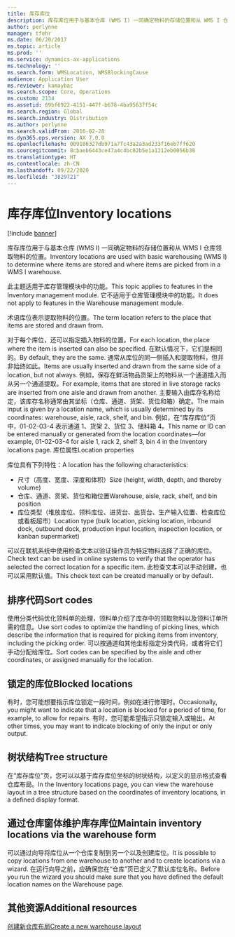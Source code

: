 ```yaml
---
title: 库存库位
description: 库存库位用于与基本仓库 (WMS I) 一同确定物料的存储位置和从 WMS I 仓库领取物料的位置。
author: perlynne
manager: tfehr
ms.date: 06/20/2017
ms.topic: article
ms.prod: ''
ms.service: dynamics-ax-applications
ms.technology: ''
ms.search.form: WMSLocation, WMSBlockingCause
audience: Application User
ms.reviewer: kamaybac
ms.search.scope: Core, Operations
ms.custom: 2134
ms.assetid: 69bf6922-4151-447f-b678-4ba95637f54c
ms.search.region: Global
ms.search.industry: Distribution
ms.author: perlynne
ms.search.validFrom: 2016-02-28
ms.dyn365.ops.version: AX 7.0.0
ms.openlocfilehash: 009106327db971a7fc43a2a3ad233f16eb7ff620
ms.sourcegitcommit: 8cbaeb6443ce47a4c4bc02b5e1a1212eb0056b38
ms.translationtype: HT
ms.contentlocale: zh-CN
ms.lasthandoff: 09/22/2020
ms.locfileid: "3829721"
---
```

# <a name="inventory-locations"></a><span data-ttu-id="57874-103">库存库位</span><span class="sxs-lookup"><span data-stu-id="57874-103">Inventory locations</span></span>

[!include [banner](../includes/banner.md)]

<span data-ttu-id="57874-104">库存库位用于与基本仓库 (WMS I) 一同确定物料的存储位置和从 WMS I 仓库领取物料的位置。</span><span class="sxs-lookup"><span data-stu-id="57874-104">Inventory locations are used with basic warehousing (WMS I) to determine where items are stored and where items are picked from in a WMS I warehouse.</span></span>

<span data-ttu-id="57874-105">此主题适用于库存管理模块中的功能。</span><span class="sxs-lookup"><span data-stu-id="57874-105">This topic applies to features in the Inventory management module.</span></span> <span data-ttu-id="57874-106">它不适用于仓库管理模块中的功能。</span><span class="sxs-lookup"><span data-stu-id="57874-106">It does not apply to features in the Warehouse management module.</span></span>

<span data-ttu-id="57874-107">术语库位表示提取物料的位置。</span><span class="sxs-lookup"><span data-stu-id="57874-107">The term location refers to the place that items are stored and drawn from.</span></span>

<span data-ttu-id="57874-108">对于每个库位，还可以指定插入物料的位置。</span><span class="sxs-lookup"><span data-stu-id="57874-108">For each location, the place where the item is inserted can also be specified.</span></span> <span data-ttu-id="57874-109">在默认情况下，它们是相同的。</span><span class="sxs-lookup"><span data-stu-id="57874-109">By default, they are the same.</span></span> <span data-ttu-id="57874-110">通常从库位的同一侧插入和提取物料，但并非始终如此。</span><span class="sxs-lookup"><span data-stu-id="57874-110">Items are usually inserted and drawn from the same side of a location, but not always.</span></span> <span data-ttu-id="57874-111">例如，保存在鲜活物品货架上的物料从一个通道插入而从另一个通道提取。</span><span class="sxs-lookup"><span data-stu-id="57874-111">For example, items that are stored in live storage racks are inserted from one aisle and drawn from another.</span></span> <span data-ttu-id="57874-112">主要输入由库存名称给定，该库存名称通常由其坐标（仓库、通道、货架、货位和箱）确定。</span><span class="sxs-lookup"><span data-stu-id="57874-112">The main input is given by a location name, which is usually determined by its coordinates: warehouse, aisle, rack, shelf, and bin.</span></span> <span data-ttu-id="57874-113">例如，在“库存库位”页中，01-02-03-4 表示通道 1、货架 2、货位 3、储料箱 4。</span><span class="sxs-lookup"><span data-stu-id="57874-113">This name or ID can be entered manually or generated from the location coordinates—for example, 01-02-03-4 for aisle 1, rack 2, shelf 3, bin 4 in the Inventory locations page.</span></span>
<span data-ttu-id="57874-114">库位属性</span><span class="sxs-lookup"><span data-stu-id="57874-114">Location properties</span></span>

<span data-ttu-id="57874-115">库位具有下列特性：</span><span class="sxs-lookup"><span data-stu-id="57874-115">A location has the following characteristics:</span></span>
-   <span data-ttu-id="57874-116">尺寸（高度、宽度、深度和体积）</span><span class="sxs-lookup"><span data-stu-id="57874-116">Size (height, width, depth, and thereby volume)</span></span>
-   <span data-ttu-id="57874-117">仓库、通道、货架、货位和箱位置</span><span class="sxs-lookup"><span data-stu-id="57874-117">Warehouse, aisle, rack, shelf, and bin position</span></span>
-   <span data-ttu-id="57874-118">库位类型（堆放库位、领料库位、进货台、出货台、生产输入位置、检查库位或看板超市）</span><span class="sxs-lookup"><span data-stu-id="57874-118">Location type (bulk location, picking location, inbound dock, outbound dock, production input location, inspection location, or kanban supermarket)</span></span>

<span data-ttu-id="57874-119">可以在联机系统中使用检查文本以验证操作员为特定物料选择了正确的库位。</span><span class="sxs-lookup"><span data-stu-id="57874-119">Check text can be used in online systems to verify that the operator has selected the correct location for a specific item.</span></span> <span data-ttu-id="57874-120">此检查文本可以手动创建，也可以采用默认值。</span><span class="sxs-lookup"><span data-stu-id="57874-120">This check text can be created manually or by default.</span></span>

## <a name="sort-codes"></a><span data-ttu-id="57874-121">排序代码</span><span class="sxs-lookup"><span data-stu-id="57874-121">Sort codes</span></span>
<span data-ttu-id="57874-122">使用分类代码优化领料单的处理，领料单介绍了库存中的领取物料以及领料订单所需的信息。</span><span class="sxs-lookup"><span data-stu-id="57874-122">Use sort codes to optimize the handling of picking lines, which describe the information that is required for picking items from inventory, including the picking order.</span></span> <span data-ttu-id="57874-123">可以按通道和其他坐标指定分类代码，或者将它们手动分配给库位。</span><span class="sxs-lookup"><span data-stu-id="57874-123">Sort codes can be specified by the aisle and other coordinates, or assigned manually for the location.</span></span>

## <a name="blocked-locations"></a><span data-ttu-id="57874-124">锁定的库位</span><span class="sxs-lookup"><span data-stu-id="57874-124">Blocked locations</span></span>
<span data-ttu-id="57874-125">有时，您可能想要指示库位锁定一段时间，例如在进行修理时。</span><span class="sxs-lookup"><span data-stu-id="57874-125">Occasionally, you might want to indicate that a location is blocked for a period of time, for example, to allow for repairs.</span></span> <span data-ttu-id="57874-126">有时，您可能希望指示只锁定输入或输出。</span><span class="sxs-lookup"><span data-stu-id="57874-126">At other times, you may want to indicate blocking of only the input or only output.</span></span>

## <a name="tree-structure"></a><span data-ttu-id="57874-127">树状结构</span><span class="sxs-lookup"><span data-stu-id="57874-127">Tree structure</span></span>

<span data-ttu-id="57874-128">在“库存库位”页，您可以以基于库存库位坐标的树状结构，以定义的显示格式查看仓库布局。</span><span class="sxs-lookup"><span data-stu-id="57874-128">In the Inventory locations page, you can view the warehouse layout in a tree structure based on the coordinates of inventory locations, in a defined display format.</span></span>

## <a name="maintain-inventory-locations-via-the-warehouse-form"></a><span data-ttu-id="57874-129">通过仓库窗体维护库存库位</span><span class="sxs-lookup"><span data-stu-id="57874-129">Maintain inventory locations via the warehouse form</span></span>

<span data-ttu-id="57874-130">可以通过向导将库位从一个仓库复制到另一个以及创建库位。</span><span class="sxs-lookup"><span data-stu-id="57874-130">It is possible to copy locations from one warehouse to another and to create locations via a wizard.</span></span> <span data-ttu-id="57874-131">在运行向导之前，应确保您在“仓库”页已定义了默认库位名称。</span><span class="sxs-lookup"><span data-stu-id="57874-131">Before you run the wizard you should make sure that you have defined the default location names on the Warehouse page.</span></span>



<a name="additional-resources"></a><span data-ttu-id="57874-132">其他资源</span><span class="sxs-lookup"><span data-stu-id="57874-132">Additional resources</span></span>
--------

[<span data-ttu-id="57874-133">创建新仓库布局</span><span class="sxs-lookup"><span data-stu-id="57874-133">Create a new warehouse layout</span></span>](tasks/create-new-warehouse-layout.md)
